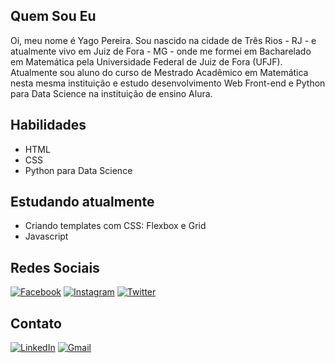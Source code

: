 ## Quem Sou Eu

Oi, meu nome é Yago Pereira. Sou nascido na cidade de Três Rios - RJ - e atualmente vivo em Juiz de Fora - MG - onde me formei em Bacharelado em Matemática pela Universidade Federal de Juiz de Fora (UFJF). Atualmente sou aluno do curso de Mestrado Acadêmico em Matemática nesta mesma instituição e estudo desenvolvimento Web Front-end e Python para Data Science na instituição de ensino Alura.
<!--
Hi, my name is Yago Pereira. I was born in Três Rios - RJ - and I'm currently living in Juiz de Fora - MG. I graduate with a bachelor's degree in mathematics at Universidade Federal de Juiz de Fora (UFJF). ... and I study Front-end Web Development and Python for Data Science at Alura.
-->

## Habilidades

- HTML
- CSS
- Python para Data Science

## Estudando atualmente

- Criando templates com CSS: Flexbox e Grid
- Javascript

## Redes Sociais

[![Facebook](https://img.shields.io/badge/Facebook-%231877F2.svg?style=for-the-badge&logo=Facebook&logoColor=white)](https://facebook.com/yapeansa) [![Instagram](https://img.shields.io/badge/Instagram-%23E4405F.svg?style=for-the-badge&logo=Instagram&logoColor=white)](https://instagram.com/yapeansa) [![Twitter](https://img.shields.io/badge/Twitter-%231DA1F2.svg?style=for-the-badge&logo=Twitter&logoColor=white)](http://twitter.com/yapeansa)

## Contato

[![LinkedIn](https://img.shields.io/badge/linkedin-%230077B5.svg?style=for-the-badge&logo=linkedin&logoColor=white)](https://www.linkedin.com/in/yago-pereira-dos-anjos-santos-85976750/) [![Gmail](https://img.shields.io/badge/Gmail-D14836?style=for-the-badge&logo=gmail&logoColor=white)](mailto:yago.pereira@estudante.ufjf.br)
